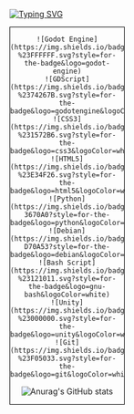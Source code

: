 <a href="https://git.io/typing-svg"><img src="https://readme-typing-svg.demolab.com?font=Fira+Code&size=45&pause=1000&center=true&vCenter=true&width=435&lines=Hello%F0%9F%91%8B" alt="Typing SVG" /></a>

<div style="text-align: center; border: 1px solid black; width: 200px;">

    ![Godot Engine](https://img.shields.io/badge/GODOT-%23FFFFFF.svg?style=for-the-badge&logo=godot-engine)
    ![GDScript](https://img.shields.io/badge/GDScript-%2374267B.svg?style=for-the-badge&logo=godotengine&logoColor=white)
    ![CSS3](https://img.shields.io/badge/css3-%231572B6.svg?style=for-the-badge&logo=css3&logoColor=white)
    ![HTML5](https://img.shields.io/badge/html5-%23E34F26.svg?style=for-the-badge&logo=html5&logoColor=white)
    ![Python](https://img.shields.io/badge/python-3670A0?style=for-the-badge&logo=python&logoColor=ffdd54)
    ![Debian](https://img.shields.io/badge/Debian-D70A53?style=for-the-badge&logo=debian&logoColor=white)
    ![Bash Script](https://img.shields.io/badge/bash_script-%23121011.svg?style=for-the-badge&logo=gnu-bash&logoColor=white)
    ![Unity](https://img.shields.io/badge/unity-%23000000.svg?style=for-the-badge&logo=unity&logoColor=white)
    ![Git](https://img.shields.io/badge/git-%23F05033.svg?style=for-the-badge&logo=git&logoColor=white)


![Anurag's GitHub stats](https://github-readme-stats.vercel.app/api?username=Selector0073&show_icons=true)






